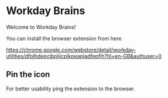 #   Workday Brains

Welcome to Workday Brains!

You can install the browser extension from here.

https://chrome.google.com/webstore/detail/workday-utilities/dfplhdepcjbplijcplkpeapjadfepfjh?hl=en-GB&authuser=0



## Pin the icon 

For better usability ping the extension to the browser.
